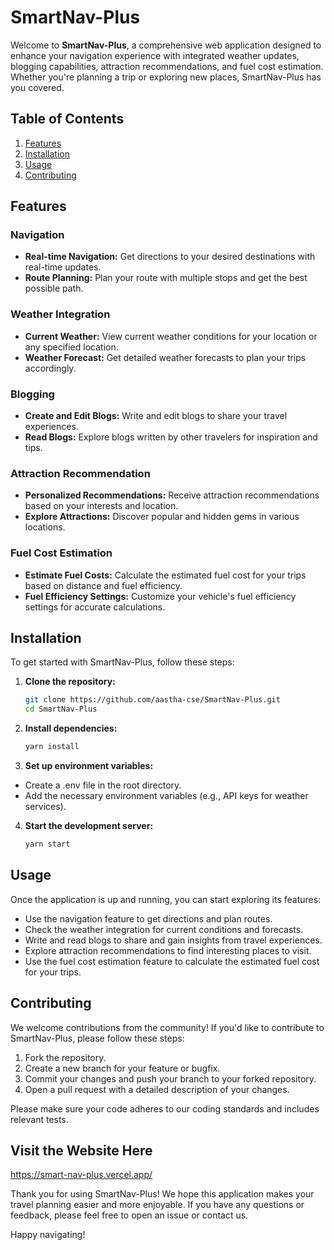 # SmartNav-Plus

Welcome to **SmartNav-Plus**, a comprehensive web application designed to enhance your navigation experience with integrated weather updates, blogging capabilities, attraction recommendations, and fuel cost estimation. Whether you're planning a trip or exploring new places, SmartNav-Plus has you covered.

## Table of Contents
1. [Features](#features)
2. [Installation](#installation)
3. [Usage](#usage)
4. [Contributing](#contributing)

## Features

### Navigation
- **Real-time Navigation:** Get directions to your desired destinations with real-time updates.
- **Route Planning:** Plan your route with multiple stops and get the best possible path.

### Weather Integration
- **Current Weather:** View current weather conditions for your location or any specified location.
- **Weather Forecast:** Get detailed weather forecasts to plan your trips accordingly.

### Blogging
- **Create and Edit Blogs:** Write and edit blogs to share your travel experiences.
- **Read Blogs:** Explore blogs written by other travelers for inspiration and tips.

### Attraction Recommendation
- **Personalized Recommendations:** Receive attraction recommendations based on your interests and location.
- **Explore Attractions:** Discover popular and hidden gems in various locations.

### Fuel Cost Estimation
- **Estimate Fuel Costs:** Calculate the estimated fuel cost for your trips based on distance and fuel efficiency.
- **Fuel Efficiency Settings:** Customize your vehicle's fuel efficiency settings for accurate calculations.

## Installation

To get started with SmartNav-Plus, follow these steps:

1. **Clone the repository:**
   ```bash
   git clone https://github.com/aastha-cse/SmartNav-Plus.git
   cd SmartNav-Plus
2. **Install dependencies:**
   ```bash
   yarn install
3. **Set up environment variables:**
- Create a .env file in the root directory.
- Add the necessary environment variables (e.g., API keys for weather services).
4. **Start the development server:**
   ```bash
   yarn start

## Usage
Once the application is up and running, you can start exploring its features:

- Use the navigation feature to get directions and plan routes.
- Check the weather integration for current conditions and forecasts.
- Write and read blogs to share and gain insights from travel experiences.
- Explore attraction recommendations to find interesting places to visit.
- Use the fuel cost estimation feature to calculate the estimated fuel cost for your trips.

## Contributing
We welcome contributions from the community! If you'd like to contribute to SmartNav-Plus, please follow these steps:

 1. Fork the repository.
 1. Create a new branch for your feature or bugfix.
 1. Commit your changes and push your branch to your forked repository.
 1. Open a pull request with a detailed description of your changes.

Please make sure your code adheres to our coding standards and includes relevant tests.

## Visit the Website Here
https://smart-nav-plus.vercel.app/



Thank you for using SmartNav-Plus! We hope this application makes your travel planning easier and more enjoyable. If you have any questions or feedback, please feel free to open an issue or contact us.

Happy navigating!
